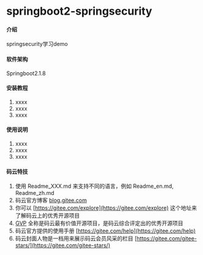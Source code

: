 # springboot2-springsecurity

#### 介绍
springsecurity学习demo

#### 软件架构
 Springboot2.1.8


#### 安装教程

1.  xxxx
2.  xxxx
3.  xxxx

#### 使用说明

1.  xxxx
2.  xxxx
3.  xxxx



#### 码云特技

1.  使用 Readme\_XXX.md 来支持不同的语言，例如 Readme\_en.md, Readme\_zh.md
2.  码云官方博客 [blog.gitee.com](https://blog.gitee.com)
3.  你可以 [https://gitee.com/explore](https://gitee.com/explore) 这个地址来了解码云上的优秀开源项目
4.  [GVP](https://gitee.com/gvp) 全称是码云最有价值开源项目，是码云综合评定出的优秀开源项目
5.  码云官方提供的使用手册 [https://gitee.com/help](https://gitee.com/help)
6.  码云封面人物是一档用来展示码云会员风采的栏目 [https://gitee.com/gitee-stars/](https://gitee.com/gitee-stars/)
